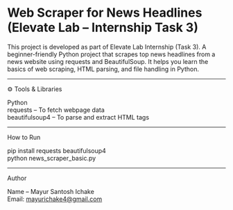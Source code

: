 # Web Scraper for News Headlines  (Elevate Lab – Internship Task 3)

This project is developed as part of Elevate Lab Internship (Task 3).
A beginner-friendly Python project that scrapes top news headlines from a news website using requests and BeautifulSoup.
It helps you learn the basics of web scraping, HTML parsing, and file handling in Python.

---

⚙️ Tools & Libraries

Python     
requests – To fetch webpage data      
beautifulsoup4 – To parse and extract HTML tags     

---

How to Run

pip install requests beautifulsoup4                   
python news_scraper_basic.py                              

---

Author

Name – Mayur Santosh Ichake                                     
Email: mayurichake4@gmail.com                      
